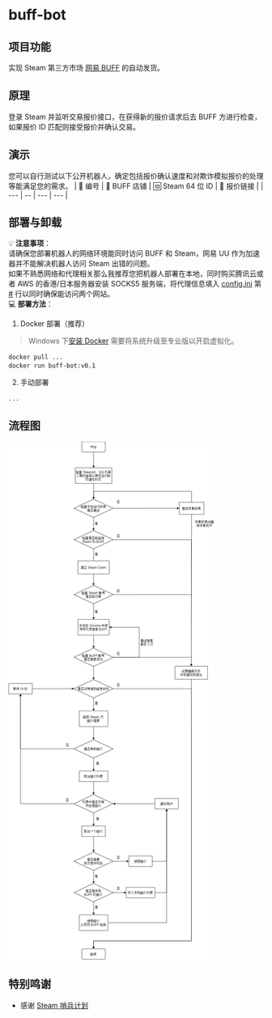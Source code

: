 # buff-bot

## 项目功能
实现 Steam 第三方市场 [网易 BUFF](https://buff.163.com) 的自动发货。  

## 原理
登录 Steam 并监听交易报价接口，在获得新的报价请求后去 BUFF 方进行检查，如果报价 ID 匹配则接受报价并确认交易。

## 演示
您可以自行测试以下公开机器人，确定包括报价确认速度和对欺诈模拟报价的处理等能满足您的需求。
| 🤖 编号 | 🛒 BUFF 店铺 | 🆔 Steam 64 位 ID | 💱 报价链接 |
| --- | -- | --- | --- |

## 部署与卸载
💡 **注意事项**：  
请确保您部署机器人的网络环境能同时访问 BUFF 和 Steam，网易 UU 作为加速器并不能解决机器人访问 Steam 出错的问题。  
如果不熟悉网络和代理相关那么我推荐您把机器人部署在本地，同时购买腾讯云或者 AWS 的香港/日本服务器安装 SOCKS5 服务端，将代理信息填入 [config.ini](#) 第 [#](#) 行以同时确保能访问两个网站。  
💻 **部署方法**：
1. Docker 部署（推荐）
> Windows 下[安装 Docker](https://www.runoob.com/docker/windows-docker-install.html) 需要将系统升级至专业版以开启虚拟化。
```bash
docker pull ...
docker run buff-bot:v0.1
```  
2. 手动部署
```bash
...
``` 

## 流程图
![buff-bot](https://raw.githubusercontent.com/senjianlu/imgs/master/buff-bot.png)

## 特别鸣谢
- 感谢 [Steam 哨兵计划](https://github.com/Steam-Sentinel-Project)
